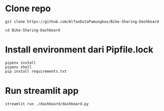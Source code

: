 # Clone repo
```
git clone https://github.com/AlfanDutaPamungkas/Bike-Sharing-Dashboard

cd Bike-Sharing-Dashboard
```

# Install environment dari Pipfile.lock
```
pipenv install
pipenv shell
pip install requirements.txt
```

# Run streamlit app
```
streamlit run ./dashboard/dashboard.py
```
